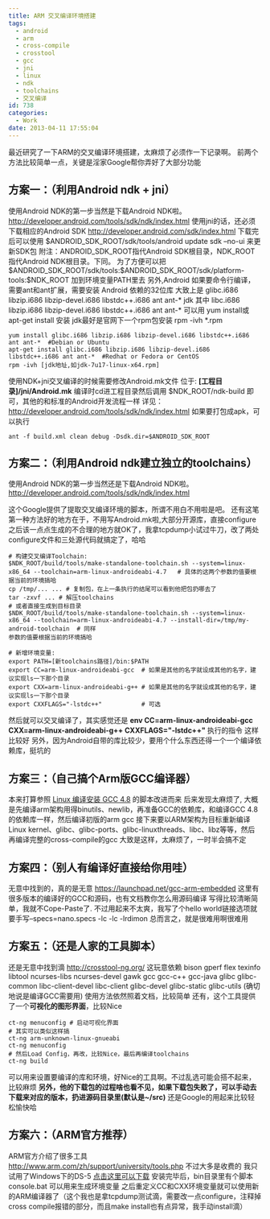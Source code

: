 ```yaml
---
title: ARM 交叉编译环境搭建
tags:
  - android
  - arm
  - cross-compile
  - crosstool
  - gcc
  - jni
  - linux
  - ndk
  - toolchains
  - 交叉编译
id: 738
categories:
  - Work
date: 2013-04-11 17:55:04
---
```


最近研究了一下ARM的交叉编译环境搭建，太麻烦了必须作一下记录啊。
前两个方法比较简单一点，关键是淫家Google帮你弄好了大部分功能

## 方案一：（利用Android ndk + jni）
使用Android NDK的第一步当然是下载Android NDK啦。
http://developer.android.com/tools/sdk/ndk/index.html
使用jni的话，还必须下载相应的Android SDK
http://developer.android.com/sdk/index.html
下载完后可以使用 \$ANDROID_SDK_ROOT/sdk/tools/android update sdk –no-ui 来更新SDK包
附注：ANDROID_SDK_ROOT指代Android SDK根目录，NDK_ROOT指代Android NDK根目录。下同。
     为了方便可以把\$ANDROID_SDK_ROOT/sdk/tools:\$ANDROID_SDK_ROOT/sdk/platform-tools:\$NDK_ROOT 加到环境变量PATH里去
另外,Android 如果要命令行编译，需要ant和ant扩展，需要安装 Android 依赖的32位库
大致上是 glibc.i686 libzip.i686 libzip-devel.i686 libstdc++.i686 ant ant-* jdk
其中 libc.i686 libzip.i686 libzip-devel.i686 libstdc++.i686 ant ant-* 可以用 yum install或apt-get install 安装
jdk最好是官网下一个rpm包安装  rpm -ivh *.rpm

```
yum install glibc.i686 libzip.i686 libzip-devel.i686 libstdc++.i686 ant ant-*  #Debian or Ubuntu
apt-get install glibc.i686 libzip.i686 libzip-devel.i686 libstdc++.i686 ant ant-*  #Redhat or Fedora or CentOS
rpm -ivh [jdk地址,如jdk-7u17-linux-x64.rpm]
```

使用NDK+jni交叉编译的时候需要修改Android.mk文件
位于:
**[工程目录]/jni/Android.mk**
编译时cd进工程目录然后调用 \$NDK_ROOT/ndk-build 即可，其他的和标准的Android开发流程一样
详见：http://developer.android.com/tools/sdk/ndk/index.html
如果要打包成apk，可以执行 
```
​ant -f build.xml clean debug -Dsdk.dir=$ANDROID_SDK_ROOT
```

## 方案二：（利用Android ndk建立独立的toolchains）
使用Android NDK的第一步当然还是下载Android NDK啦。
http://developer.android.com/tools/sdk/ndk/index.html

​这个Google提供了提取交叉编译环境的脚本，所谓不用白不用啦是吧。
还有这笔第一种方法好的地方在于，不用写Android.mk啦,大部分开源库，直接configure之后该一点点生成的不合理的地方就OK了，我拿tcpdump小试过牛刀，改了两处configure文件和三处源代码就搞定了，哈哈
```
# 构建交叉编译Toolchain:
$NDK_ROOT/build/tools/make-standalone-toolchain.sh --system=linux-x86_64 --toolchain=arm-linux-androideabi-4.7   # 具体的这两个参数的值要根据当前的环境搞哈
cp /tmp/... ... # 复制包，在上一条执行的结尾可以看到他把包扔哪去了
tar -zxvf ... # 解压toolchains
# 或者直接生成到目标目录
$NDK_ROOT/build/tools/make-standalone-toolchain.sh --system=linux-x86_64 --toolchain=arm-linux-androideabi-4.7 --install-dir=/tmp/my-android-toolchain  # 同样
参数的值要根据当前的环境搞哈

# 新增环境变量:
export PATH=[新toolchains路径]/bin:$PATH
export CC=arm-linux-androideabi-gcc  # 如果是其他的名字就设成其他的名字，建议实现ls一下那个目录
export CXX=arm-linux-androideabi-g++ # 如果是其他的名字就设成其他的名字，建议实现ls一下那个目录
export CXXFLAGS="-lstdc++"           # 可选
```

然后就可以交叉编译了，其实感觉还是 **env CC=arm-linux-androideabi-gcc CXX=arm-linux-androideabi-g++ CXXFLAGS="-lstdc++"** 执行的指令 这样比较好
另外，因为Android自带的库比较少，要用个什么东西还得一个一个编译依赖库，挺坑的

## 方案三：（自己搞个Arm版GCC编译器）
本来打算参照 [Linux 编译安装 GCC 4.8](http://www.owent.net/?p=730) 的脚本改进而来
后来发现太麻烦了, 大概是先编译arm架构用得binutils、newlib，再准备GCC的依赖库，和编译GCC 4.8的依赖库一样，然后编译初版的arm gcc
接下来要以ARM架构为目标重新编译Linux kernel、glibc、glibc-ports、glibc-linuxthreads、libc、libz等等，然后再编译完整的cross-compile的gcc
大致是这样，太麻烦了，一时半会搞不定

## 方案四：（别人有编译好直接给你用哇）
无意中找到的，真的是无意 https://launchpad.net/gcc-arm-embedded
这里有很多版本的编译好的GCC和源码，也有文档教你怎么用源码编译
写得比较清晰简单，我就不Cope-Paste了.
不过用起来不太爽，我写了个hello world链接选项就要手写–specs=nano.specs -lc -lc -lrdimon
总而言之，就是很难用啊很难用

## 方案五：（还是人家的工具脚本）

还是无意中找到滴 http://crosstool-ng.org/
这玩意依赖 bison gperf flex texinfo libtool ncurses-libs ncurses-devel gawk gcc gcc-c++ gcc-java glibc glibc-common libc-client-devel libc-client glibc-devel glibc-static glibc-utils (确切地说是编译GCC需要用)
使用方法依然照着文档，比较简单
还有，这个工具提供了一个**可视化的图形界面**，比较Nice 

```
ct-ng menuconfig # 启动可视化界面
# 其实可以类似这样搞
ct-ng arm-unknown-linux-gnueabi
ct-ng menuconfig
# 然后Load Config，再改，比较Nice，最后再编译toolchains
ct-ng build
```

可以用来设置要编译的库和环境，好Nice的工具啊。不过乱选可能会搭不起来，比较麻烦
**另外，他的下载包的过程啥也看不见，如果下载包失败了，可以手动去下载来对应的版本，扔进源码目录里(默认是~/src)**
还是Google的用起来比较轻松愉快哈 

## 方案六：（ARM官方推荐）
ARM官方介绍了很多工具 http://www.arm.com/zh/support/university/tools.php
不过大多是收费的
我只试用了Windows下的DS-5 [点击这里可以下载](http://www.arm.com/zh/products/tools/software-tools/ds-5/ds-5-downloads.php)
安装完毕后，bin目录里有个脚本 console.bat 可以用来生成环境变量
之后重定义CC和CXX环境变量就可以使用新的ARM编译器了（这个我也是拿tcpdump测试滴，需要改一点configure，注释掉cross compile报错的部分，而且make install也有点异常，我手动install滴） 